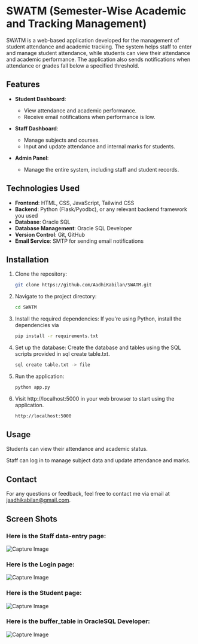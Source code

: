 
# SWATM (Semester-Wise Academic and Tracking Management)

SWATM is a web-based application developed for the management of student attendance and academic tracking. The system helps staff to enter and manage student attendance, while students can view their attendance and academic performance. The application also sends notifications when attendance or grades fall below a specified threshold.

## Features

- **Student Dashboard**: 
  - View attendance and academic performance.
  - Receive email notifications when performance is low.
  
- **Staff Dashboard**: 
  - Manage subjects and courses.
  - Input and update attendance and internal marks for students.

- **Admin Panel**:
  - Manage the entire system, including staff and student records.

## Technologies Used

- **Frontend**: HTML, CSS, JavaScript, Tailwind CSS
- **Backend**: Python (Flask/Pyodbc), or any relevant backend framework you used
- **Database**: Oracle SQL
- **Database Management**: Oracle SQL Developer
- **Version Control**: Git, GitHub
- **Email Service**: SMTP for sending email notifications

## Installation

1. Clone the repository:
   ```bash
   git clone https://github.com/AadhiKabilan/SWATM.git

2. Navigate to the project directory:
   ```bash
   cd SWATM

3. Install the required dependencies: If you're using Python, install the dependencies via
   ```bash
   pip install -r requirements.txt

4. Set up the database: Create the database and tables using the SQL scripts provided in sql create table.txt.
    ```bash
    sql create table.txt -> file
5. Run the application:
   ```bash
   python app.py

6. Visit http://localhost:5000 in your web browser to start using the application.
   ```bash
   http://localhost:5000

## Usage

Students can view their attendance and academic status.

Staff can log in to manage subject data and update attendance and marks.

## Contact

For any questions or feedback, feel free to contact me via email at jaadhikabilan@gmail.com.

## Screen Shots

### Here is the Staff data-entry page:
![Capture Image](images/Capture.JPG)
### Here is the Login page:
![Capture Image](images/Capture2.JPG)
### Here is the Student page:
![Capture Image](images/Capture3.JPG)
### Here is the buffer_table in OracleSQL Developer:
![Capture Image](images/Capture4.JPG)

